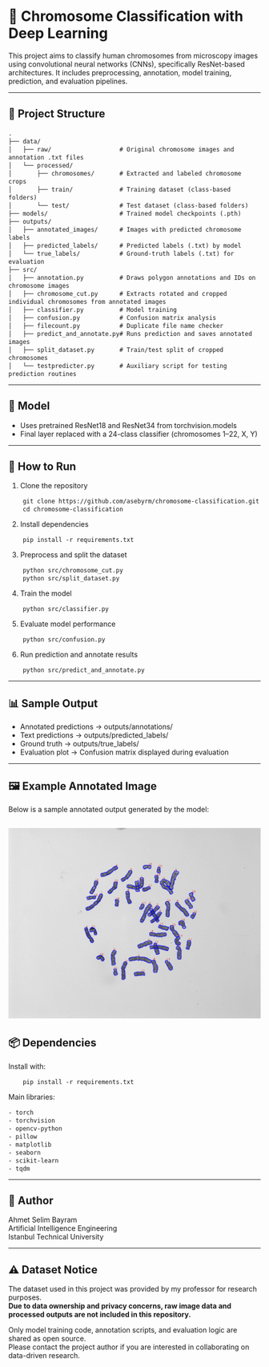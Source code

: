 
# 🧬 Chromosome Classification with Deep Learning

This project aims to classify human chromosomes from microscopy images using convolutional neural networks (CNNs), specifically ResNet-based architectures. It includes preprocessing, annotation, model training, prediction, and evaluation pipelines.

---

## 📁 Project Structure
```
.
├── data/
│   ├── raw/                   # Original chromosome images and annotation .txt files
│   └── processed/
│       ├── chromosomes/       # Extracted and labeled chromosome crops
│       ├── train/             # Training dataset (class-based folders)
│       └── test/              # Test dataset (class-based folders)
├── models/                    # Trained model checkpoints (.pth)
├── outputs/
│   ├── annotated_images/      # Images with predicted chromosome labels
│   ├── predicted_labels/      # Predicted labels (.txt) by model
│   └── true_labels/           # Ground-truth labels (.txt) for evaluation
├── src/
│   ├── annotation.py          # Draws polygon annotations and IDs on chromosome images
│   ├── chromosome_cut.py      # Extracts rotated and cropped individual chromosomes from annotated images
│   ├── classifier.py          # Model training
│   ├── confusion.py           # Confusion matrix analysis
│   ├── filecount.py           # Duplicate file name checker
│   ├── predict_and_annotate.py# Runs prediction and saves annotated images
│   ├── split_dataset.py       # Train/test split of cropped chromosomes
│   └── testpredicter.py       # Auxiliary script for testing prediction routines 
```
---

## 🧠 Model

- Uses pretrained ResNet18 and ResNet34 from torchvision.models
- Final layer replaced with a 24-class classifier (chromosomes 1–22, X, Y)

---

## 🚀 How to Run

1. Clone the repository
```
    git clone https://github.com/asebyrm/chromosome-classification.git
    cd chromosome-classification
```
2. Install dependencies
```
    pip install -r requirements.txt
```
3. Preprocess and split the dataset
```
    python src/chromosome_cut.py
    python src/split_dataset.py
```
4. Train the model
```
    python src/classifier.py
```
5. Evaluate model performance
```
    python src/confusion.py
```
6. Run prediction and annotate results
```
    python src/predict_and_annotate.py
```
---

## 📊 Sample Output

- Annotated predictions → outputs/annotations/
- Text predictions → outputs/predicted_labels/
- Ground truth        → outputs/true_labels/
- Evaluation plot     → Confusion matrix displayed during evaluation

---

## 🖼️ Example Annotated Image

Below is a sample annotated output generated by the model:

![Sample Prediction](assets/C6-0151_37_annotated.jpg)
---

## 📦 Dependencies

Install with:
```
    pip install -r requirements.txt
```
Main libraries:
```
- torch
- torchvision
- opencv-python
- pillow
- matplotlib
- seaborn
- scikit-learn
- tqdm
```
---

## 👤 Author

Ahmet Selim Bayram  
Artificial Intelligence Engineering  
Istanbul Technical University

---

## ⚠️ Dataset Notice

The dataset used in this project was provided by my professor for research purposes.  
**Due to data ownership and privacy concerns, raw image data and processed outputs are not included in this repository.**  

Only model training code, annotation scripts, and evaluation logic are shared as open source.  
Please contact the project author if you are interested in collaborating on data-driven research.


